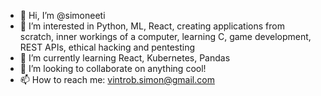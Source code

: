 - 👋 Hi, I’m @simoneeti
- 👀 I’m interested in Python, ML, React, creating applications from scratch, inner workings of a computer, learning C, game development, REST APIs, ethical hacking and pentesting
- 🌱 I’m currently learning React, Kubernetes, Pandas
- 💞️ I’m looking to collaborate on anything cool!
- 📫 How to reach me: vintrob.simon@gmail.com

<!---
simoneeti/simoneeti is a ✨ special ✨ repository because its `README.md` (this file) appears on your GitHub profile.
You can click the Preview link to take a look at your changes.
--->

